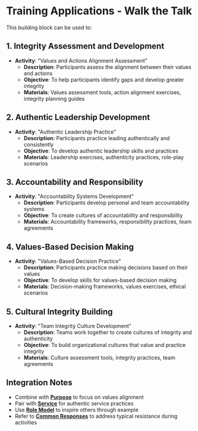 # Training Applications - Walk the Talk

This building block can be used to:

## 1. Integrity Assessment and Development
- **Activity**: "Values and Actions Alignment Assessment"
  - **Description**: Participants assess the alignment between their values and actions
  - **Objective**: To help participants identify gaps and develop greater integrity
  - **Materials**: Values assessment tools, action alignment exercises, integrity planning guides

## 2. Authentic Leadership Development
- **Activity**: "Authentic Leadership Practice"
  - **Description**: Participants practice leading authentically and consistently
  - **Objective**: To develop authentic leadership skills and practices
  - **Materials**: Leadership exercises, authenticity practices, role-play scenarios

## 3. Accountability and Responsibility
- **Activity**: "Accountability Systems Development"
  - **Description**: Participants develop personal and team accountability systems
  - **Objective**: To create cultures of accountability and responsibility
  - **Materials**: Accountability frameworks, responsibility practices, team agreements

## 4. Values-Based Decision Making
- **Activity**: "Values-Based Decision Practice"
  - **Description**: Participants practice making decisions based on their values
  - **Objective**: To develop skills for values-based decision making
  - **Materials**: Decision-making frameworks, values exercises, ethical scenarios

## 5. Cultural Integrity Building
- **Activity**: "Team Integrity Culture Development"
  - **Description**: Teams work together to create cultures of integrity and authenticity
  - **Objective**: To build organizational cultures that value and practice integrity
  - **Materials**: Culture assessment tools, integrity practices, team agreements

## Integration Notes
- Combine with **[Purpose](../purpose/README.md)** to focus on values alignment
- Pair with **[Service](../service/README.md)** for authentic service practices
- Use **[Role Model](../role-model/README.md)** to inspire others through example
- Refer to **[Common Responses](common-responses.md)** to address typical resistance during activities
